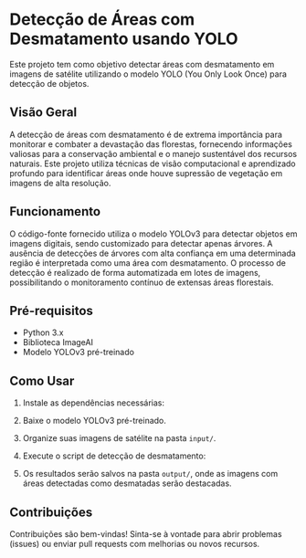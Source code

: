# Detecção de Áreas com Desmatamento usando YOLO

Este projeto tem como objetivo detectar áreas com desmatamento em imagens de satélite utilizando o modelo YOLO (You Only Look Once) para detecção de objetos.

## Visão Geral

A detecção de áreas com desmatamento é de extrema importância para monitorar e combater a devastação das florestas, fornecendo informações valiosas para a conservação ambiental e o manejo sustentável dos recursos naturais. Este projeto utiliza técnicas de visão computacional e aprendizado profundo para identificar áreas onde houve supressão de vegetação em imagens de alta resolução.

## Funcionamento

O código-fonte fornecido utiliza o modelo YOLOv3 para detectar objetos em imagens digitais, sendo customizado para detectar apenas árvores. A ausência de detecções de árvores com alta confiança em uma determinada região é interpretada como uma área com desmatamento. O processo de detecção é realizado de forma automatizada em lotes de imagens, possibilitando o monitoramento contínuo de extensas áreas florestais.

## Pré-requisitos

- Python 3.x
- Biblioteca ImageAI
- Modelo YOLOv3 pré-treinado

## Como Usar

1. Instale as dependências necessárias:

2. Baixe o modelo YOLOv3 pré-treinado.

3. Organize suas imagens de satélite na pasta `input/`.

4. Execute o script de detecção de desmatamento:


5. Os resultados serão salvos na pasta `output/`, onde as imagens com áreas detectadas como desmatadas serão destacadas.

## Contribuições

Contribuições são bem-vindas! Sinta-se à vontade para abrir problemas (issues) ou enviar pull requests com melhorias ou novos recursos.



